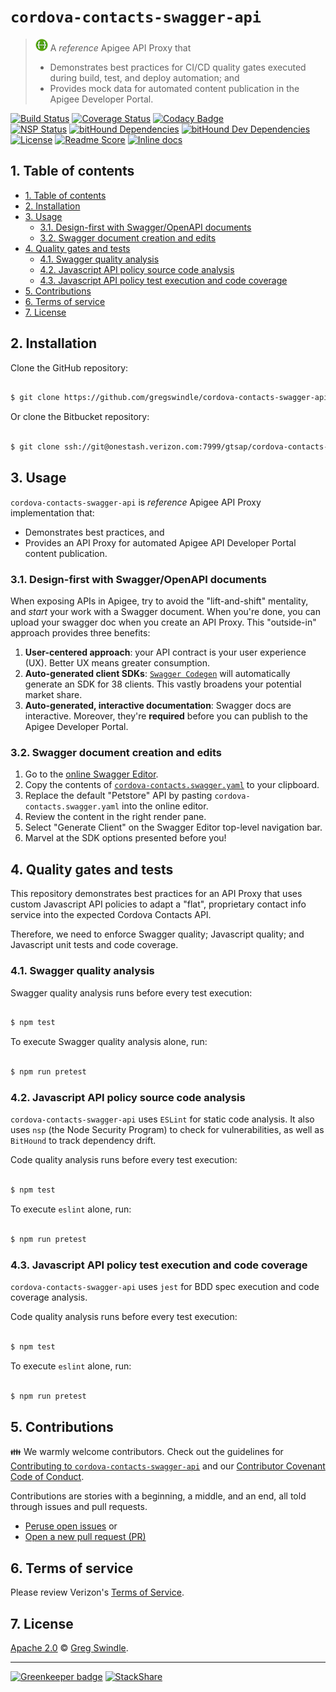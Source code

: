 # `cordova-contacts-swagger-api`
> [![Swagger Logo][swagger-logo-20-img]][swagger-io-url] A _reference_ Apigee API Proxy that
>
> * Demonstrates best practices for CI/CD quality gates executed during build, test, and deploy automation; and
> * Provides mock data for automated content publication in the Apigee Developer Portal.

[![Build Status][travis-ci-img]][travis-ci-url] [![Coverage Status][coveralls-img]][coveralls-url] [![Codacy Badge][codacy-img]][codacy-url]<br>
[![NSP Status][nsp-img]][nsp-url] [![bitHound Dependencies][bithound-dep-img]][bithound-dep-url] [![bitHound Dev Dependencies][bithound-dev-dep-img]][bithound-dev-dep-url]<br>[![License][license-image]][license-url]  [![Readme Score][readme-score-img]][readme-score-url] [![Inline docs][inch-ci-img]][inch-ci-url]

## 1. Table of contents
<!-- TOC depthFrom:2 depthTo:6 withLinks:1 updateOnSave:1 orderedList:0 -->

- [1. Table of contents](#1-table-of-contents)
- [2. Installation](#2-installation)
- [3. Usage](#3-usage)
	- [3.1. Design-first with Swagger/OpenAPI documents](#31-design-first-with-swaggeropenapi-documents)
	- [3.2. Swagger document creation and edits](#32-swagger-document-creation-and-edits)
- [4. Quality gates and tests](#4-quality-gates-and-tests)
	- [4.1. Swagger quality analysis](#41-swagger-quality-analysis)
	- [4.2. Javascript API policy source code analysis](#42-javascript-api-policy-source-code-analysis)
	- [4.3. Javascript API policy test execution and code coverage](#43-javascript-api-policy-test-execution-and-code-coverage)
- [5. Contributions](#5-contributions)
- [6. Terms of service](#6-terms-of-service)
- [7. License](#7-license)

<!-- /TOC -->

## 2. Installation

Clone the GitHub repository:

```bash

$ git clone https://github.com/gregswindle/cordova-contacts-swagger-api.git

```

Or clone the Bitbucket repository:

```bash

$ git clone ssh://git@onestash.verizon.com:7999/gtsap/cordova-contacts-swagger-api.git

```

## 3. Usage

`cordova-contacts-swagger-api` is _reference_ Apigee API Proxy implementation that:

* Demonstrates best practices, and
* Provides an API Proxy for automated Apigee API Developer Portal content publication.

### 3.1. Design-first with Swagger/OpenAPI documents

When exposing APIs in Apigee, try to avoid the "lift-and-shift" mentality, and _start_ your work with a Swagger document. When you're done, you can upload your swagger doc when you create an API Proxy. This "outside-in" approach provides three benefits:

1. **User-centered approach**: your API contract is your user experience (UX). Better UX means greater consumption.
2. **Auto-generated client SDKs**: [`Swagger Codegen`](http://swagger.io/swagger-codegen/) will automatically generate an SDK for 38 clients. This vastly broadens your potential market share.
3. **Auto-generated, interactive documentation**: Swagger docs are interactive. Moreover, they're **required** before you can publish to the Apigee Developer Portal.

### 3.2. Swagger document creation and edits

1. Go to the [online Swagger Editor](http://editor.swagger.io/#/).
2. Copy the contents of [`cordova-contacts.swagger.yaml`](cordova-contacts.swagger.yaml) to your clipboard.
3. Replace the default "Petstore" API by pasting `cordova-contacts.swagger.yaml` into the online editor.
4. Review the content in the right render pane.
5. Select "Generate Client" on the Swagger Editor top-level navigation bar.
6. Marvel at the SDK options presented before you!

## 4. Quality gates and tests

This repository demonstrates best practices for an API Proxy that uses custom Javascript API policies to adapt a "flat", proprietary contact info service into the expected Cordova Contacts API.

Therefore, we need to enforce Swagger quality; Javascript quality; and Javascript unit tests and code coverage.

### 4.1. Swagger quality analysis

Swagger quality analysis runs before every test execution:

```bash

$ npm test

```

To execute Swagger quality analysis alone, run:

```bash

$ npm run pretest

```


### 4.2. Javascript API policy source code analysis

`cordova-contacts-swagger-api` uses `ESLint` for static code analysis. It also uses `nsp` (the Node Security Program) to check for vulnerabilities, as well as `BitHound` to track dependency drift.

Code quality analysis runs before every test execution:

```bash

$ npm test

```

To execute `eslint` alone, run:

```bash

$ npm run pretest

```

### 4.3. Javascript API policy test execution and code coverage

`cordova-contacts-swagger-api` uses `jest` for BDD spec execution and code coverage analysis.

Code quality analysis runs before every test execution:

```bash

$ npm test

```

To execute `eslint` alone, run:

```bash

$ npm run pretest

```

## 5. Contributions
:family: We warmly welcome contributors. Check out the guidelines for [Contributing to `cordova-contacts-swagger-api`](./.github/CONTRIBUTING.md) and our [Contributor Covenant Code of Conduct][code-of-conduct-url].

Contributions are stories with a beginning, a middle, and an end, all told through issues and pull requests.
 * [Peruse open issues][issues-url] or
 * [Open a new pull request (PR)][pr-url]

## 6. Terms of service

Please review Verizon's [Terms of Service](TERMS_OF_SERVICE.md).

## 7. License

[Apache 2.0][license-url] :copyright: [Greg Swindle][author-url].

---

[![Greenkeeper badge][greenkeeper-img]][greenkeeper-url] [![StackShare][stackshare-img]][stackshare-url]

[author-url]: https://github.com/gregswindle
[bithound-dep-img]: https://www.bithound.io/github/gregswindle/cordova-contacts-swagger-api/badges/dependencies.svg
[bithound-dep-url]: https://www.bithound.io/github/gregswindle/cordova-contacts-swagger-api/master/dependencies/npm
[bithound-dev-dep-img]: https://www.bithound.io/github/gregswindle/cordova-contacts-swagger-api/badges/devDependencies.svg
[bithound-dev-dep-url]: https://www.bithound.io/github/gregswindle/cordova-contacts-swagger-api/master/dependencies/npm
[codacy-img]: https://api.codacy.com/project/badge/Grade/554fe390431b455a87ba6acde3ff2989?style=flat-square
[codacy-url]: https://www.codacy.com/app/greg_7/cordova-contacts-swagger-api?utm_source=github.com&amp;utm_medium=referral&amp;utm_content=gregswindle/cordova-contacts-swagger-api&amp;utm_campaign=Badge_Grade
[code-of-conduct-url]: ./.github/CODE_OF_CONDUCT.md
[coveralls-img]: https://coveralls.io/repos/github/gregswindle/cordova-contacts-swagger-api/badge.svg?branch=master
[coveralls-url]: https://coveralls.io/github/gregswindle/cordova-contacts-swagger-api?branch=master
[eslint-dev-env-url]: http://eslint.org/docs/developer-guide/development-environment
[greenkeeper-img]: https://badges.greenkeeper.io/gregswindle/cordova-contacts-swagger-api.svg?style=flat-square
[greenkeeper-url]: https://greenkeeper.io/
[inch-ci-img]: http://inch-ci.org/github/gregswindle/cordova-contacts-swagger-api.svg?branch=master
[inch-ci-url]: http://inch-ci.org/github/gregswindle/cordova-contacts-swagger-api
[issues-new-url]: https://github.com/gregswindle/cordova-contacts-swagger-api/issues/new
[issues-url]: https://github.com/gregswindle/cordova-contacts-swagger-api/issues
[license-image]: https://img.shields.io/badge/License-Apache%202.0-blue.svg?style=flat-square
[license-url]: ./LICENSE
[nsp-img]: https://nodesecurity.io/orgs/gregswindle/projects/a3912719-529f-457f-9ff6-53fa70d8f475/badge
[nsp-url]: https://nodesecurity.io/orgs/gregswindle/projects/a3912719-529f-457f-9ff6-53fa70d8f475
[pr-url]: https://github.com/gregswindle/cordova-contacts-swagger-api/pulls
[readme-score-img]: http://readme-score-api.herokuapp.com/score.svg?url=https://github.com/gregswindle/cordova-contacts-swagger-api
[readme-score-url]: http://clayallsopp.github.io/readme-score?url=https://github.com/gregswindle/cordova-contacts-swagger-api
[rule-plural-paths-url]: ./docs/rules/require-plural-paths.md
[rules-backlog-wiki-url]: https://github.com/gregswindle/cordova-contacts-swagger-api/wiki/Rules-backlog
[stackshare-img]: https://img.shields.io/badge/tech-stack-0690fa.svg?style=flat
[stackshare-url]: https://stackshare.io/gregswindle/cordova-contacts-swagger-api
[swagger-io-url]: http://swagger.io
[swagger-logo-20-img]: ./.github/assets/img/swagger-logo-20.png
[travis-ci-img]: https://travis-ci.org/gregswindle/cordova-contacts-swagger-api.svg?branch=master&style=flat-square
[travis-ci-url]:  https://travis-ci.org/gregswindle/cordova-contacts-swagger-api?branch=master
